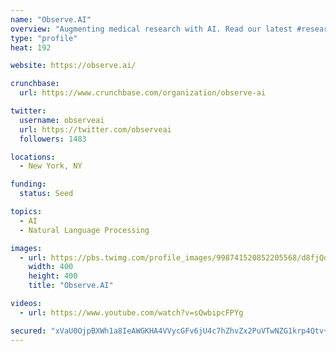 ```yaml
---
name: "Observe.AI"
overview: "Augmenting medical research with AI. Read our latest #research with @CLCCLeonBerard in @NatureMedicine https://t.co/VT0JF0jmVo"
type: "profile"
heat: 192

website: https://observe.ai/

crunchbase:
  url: https://www.crunchbase.com/organization/observe-ai

twitter:
  username: observeai
  url: https://twitter.com/observeai
  followers: 1483

locations:
  - New York, NY

funding:
  status: Seed

topics:
  - AI
  - Natural Language Processing

images:
  - url: https://pbs.twimg.com/profile_images/998741520852205568/d8fjQqUY_400x400.jpg
    width: 400
    height: 400
    title: "Observe.AI"

videos:
  - url: https://www.youtube.com/watch?v=sQwbipcFPYg

secured: "xVaU0OjpBXWh1a8IeAWGKHA4VVycGFv6jU4c7hZhvZx2PuVTwNZG1krp4Qtv+bZovUjk4vkDh/fwOnDxQ4McFay/az1W2OOorkaIj158pMNzK0Gs8CKEo04R7PsJ8UlIqkfeHwKLXaJipBjDBwjUem91lkHGDTAya97BK32uajHJfsM3gJ0IlOwXvpBpzL/AgH4V4l/x2IyebAPBL4brzX9e76vb6F89pjCvdi/sTpPudSao4K3KdSkGzqy+fKMrHhC6LUQ2M3Tuy6uOLD7D2tIOSAWYXGasm3pQd2AG/u6cmI9O60IsuvgM0ynr1uX+;RsLwb8zPcyVhi/MFlScSXQ=="
---
```


